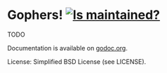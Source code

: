 Gophers! [![Is maintained?](http://stillmaintained.com/AlekSi/gophers.png)](http://stillmaintained.com/AlekSi/gophers)
========

TODO

Documentation is available on [godoc.org](http://godoc.org/github.com/AlekSi/gophers).

License: Simplified BSD License (see LICENSE).
